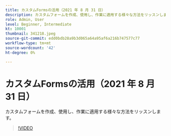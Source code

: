 ```yaml
---
title: カスタムFormsの活用（2021 年 8 月 31 日）
description: カスタムフォームを作成、使用し、作業に適用する様々な方法をリッスンします。
role: Admin, User
level: Beginner, Intermediate
kt: 10001
thumbnail: 341218.jpeg
source-git-commit: edd0bdb28a9b3d065a64a95af6a216b747577c77
workflow-type: tm+mt
source-wordcount: '42'
ht-degree: 0%

---
```


# カスタムFormsの活用（2021 年 8 月 31 日）

カスタムフォームを作成、使用し、作業に適用する様々な方法をリッスンします。

>[!VIDEO](https://video.tv.adobe.com/v/341218/?quality=12&learn=on)
